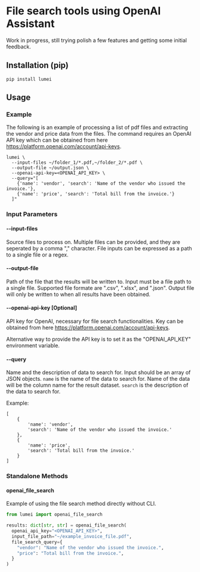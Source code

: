File search tools using OpenAI Assistant
===========================

Work in progress, still trying polish a few features and getting some initial feedback.

## Installation (pip)

    pip install lumei

## Usage

### Example

The following is an example of processing a list of pdf files and extracting the vendor and price data from the files.
The command requires an OpenAI API key which can be obtained from here https://platform.openai.com/account/api-keys.

```
lumei \
  --input-files ~/folder_1/*.pdf,~/folder_2/*.pdf \
  --output-file ~/output.json \
  --openai-api-key=<OPENAI_API_KEY> \
  --query="[
  	{'name': 'vendor', 'search': 'Name of the vendor who issued the invoice.'}, 
  	{'name': 'price', 'search': 'Total bill from the invoice.'}
  ]"
```

### Input Parameters

#### --input-files

Source files to process on. 
Multiple files can be provided, and they are seperated by a comma "," character. 
File inputs can be expressed as a path to a single file or a regex.

#### --output-file

Path of the file that the results will be written to.
Input must be a file path to a single file.
Supported file formate are ".csv", ".xlsx", and ".json".
Output file will only be written to when all results have been obtained.

#### --openai-api-key [Optional]

API key for OpenAI, necessary for file search functionalities. 
Key can be obtained from here https://platform.openai.com/account/api-keys.

Alternative way to provide the API key is to set it as the "OPENAI_API_KEY" environment variable.

#### --query

Name and the description of data to search for.
Input should be an array of JSON objects.
`name` is the name of the data to search for. Name of the data will be the column name for the result dataset.
`search` is the description of the data to search for.

Example:
```
[
    {
        'name': 'vendor', 
        'search': 'Name of the vendor who issued the invoice.'
    }, 
    {
        'name': 'price', 
        'search': 'Total bill from the invoice.'
    }
]
```

### Standalone Methods

#### openai_file_search

Example of using the file search method directly without CLI.

```python
from lumei import openai_file_search

results: dict[str, str] = openai_file_search(
  openai_api_key="<OPENAI_API_KEY>",
  input_file_path="~/example_invoice_file.pdf",
  file_search_query={
    "vendor": "Name of the vendor who issued the invoice.",
    "price": "Total bill from the invoice.",
  }
)
```
